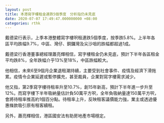```yaml
---
layout: post
title: 本港寫字樓租金連跌5個季度　分析指仍未見底
date: 2020-07-07 17:49:47.000000000 +08:00
categories: rthk
---
```


戴德梁行表示，上季本港整體寫字樓呎租連跌5個季度，按季跌5.8%。上半年各區平均跌幅9.7%，中區、灣仔、銅鑼灣及尖沙咀的跌幅都超過1成。

戴德梁行香港董事總經理蕭亮輝相信，寫字樓租金仍未見底，預計下半年各區租金平均跌8%，全年跌幅介乎13%至18%，中區跌幅較大。

他相信，未來6至9個月企業退租潮持續，主要受到社會事件、疫情及經濟下滑拖累。疫情令企業延遲或暫停擴充，甚至裁員，企業對寫字樓需求減少。

他又指，第2季寫字樓待租率升至10.7%，創15年新高，預計下半年進一步升至12%。而寫字樓下半年吸納量估計負50萬平方呎，全年負吸納量達150萬平方呎，會將待租率推高約1個百分點。待租率上升，反映租客議價能力強，業主或透過優惠條款吸引原有租客續租。

另外，蕭亮輝相信，港區國安法有助房地產市場穩定。
